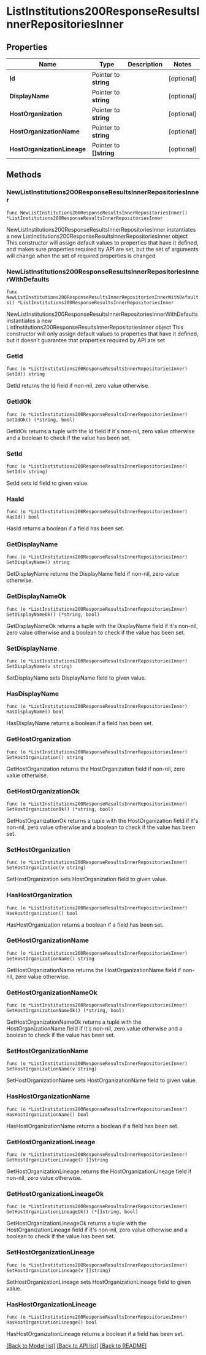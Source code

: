 # ListInstitutions200ResponseResultsInnerRepositoriesInner

## Properties

Name | Type | Description | Notes
------------ | ------------- | ------------- | -------------
**Id** | Pointer to **string** |  | [optional] 
**DisplayName** | Pointer to **string** |  | [optional] 
**HostOrganization** | Pointer to **string** |  | [optional] 
**HostOrganizationName** | Pointer to **string** |  | [optional] 
**HostOrganizationLineage** | Pointer to **[]string** |  | [optional] 

## Methods

### NewListInstitutions200ResponseResultsInnerRepositoriesInner

`func NewListInstitutions200ResponseResultsInnerRepositoriesInner() *ListInstitutions200ResponseResultsInnerRepositoriesInner`

NewListInstitutions200ResponseResultsInnerRepositoriesInner instantiates a new ListInstitutions200ResponseResultsInnerRepositoriesInner object
This constructor will assign default values to properties that have it defined,
and makes sure properties required by API are set, but the set of arguments
will change when the set of required properties is changed

### NewListInstitutions200ResponseResultsInnerRepositoriesInnerWithDefaults

`func NewListInstitutions200ResponseResultsInnerRepositoriesInnerWithDefaults() *ListInstitutions200ResponseResultsInnerRepositoriesInner`

NewListInstitutions200ResponseResultsInnerRepositoriesInnerWithDefaults instantiates a new ListInstitutions200ResponseResultsInnerRepositoriesInner object
This constructor will only assign default values to properties that have it defined,
but it doesn't guarantee that properties required by API are set

### GetId

`func (o *ListInstitutions200ResponseResultsInnerRepositoriesInner) GetId() string`

GetId returns the Id field if non-nil, zero value otherwise.

### GetIdOk

`func (o *ListInstitutions200ResponseResultsInnerRepositoriesInner) GetIdOk() (*string, bool)`

GetIdOk returns a tuple with the Id field if it's non-nil, zero value otherwise
and a boolean to check if the value has been set.

### SetId

`func (o *ListInstitutions200ResponseResultsInnerRepositoriesInner) SetId(v string)`

SetId sets Id field to given value.

### HasId

`func (o *ListInstitutions200ResponseResultsInnerRepositoriesInner) HasId() bool`

HasId returns a boolean if a field has been set.

### GetDisplayName

`func (o *ListInstitutions200ResponseResultsInnerRepositoriesInner) GetDisplayName() string`

GetDisplayName returns the DisplayName field if non-nil, zero value otherwise.

### GetDisplayNameOk

`func (o *ListInstitutions200ResponseResultsInnerRepositoriesInner) GetDisplayNameOk() (*string, bool)`

GetDisplayNameOk returns a tuple with the DisplayName field if it's non-nil, zero value otherwise
and a boolean to check if the value has been set.

### SetDisplayName

`func (o *ListInstitutions200ResponseResultsInnerRepositoriesInner) SetDisplayName(v string)`

SetDisplayName sets DisplayName field to given value.

### HasDisplayName

`func (o *ListInstitutions200ResponseResultsInnerRepositoriesInner) HasDisplayName() bool`

HasDisplayName returns a boolean if a field has been set.

### GetHostOrganization

`func (o *ListInstitutions200ResponseResultsInnerRepositoriesInner) GetHostOrganization() string`

GetHostOrganization returns the HostOrganization field if non-nil, zero value otherwise.

### GetHostOrganizationOk

`func (o *ListInstitutions200ResponseResultsInnerRepositoriesInner) GetHostOrganizationOk() (*string, bool)`

GetHostOrganizationOk returns a tuple with the HostOrganization field if it's non-nil, zero value otherwise
and a boolean to check if the value has been set.

### SetHostOrganization

`func (o *ListInstitutions200ResponseResultsInnerRepositoriesInner) SetHostOrganization(v string)`

SetHostOrganization sets HostOrganization field to given value.

### HasHostOrganization

`func (o *ListInstitutions200ResponseResultsInnerRepositoriesInner) HasHostOrganization() bool`

HasHostOrganization returns a boolean if a field has been set.

### GetHostOrganizationName

`func (o *ListInstitutions200ResponseResultsInnerRepositoriesInner) GetHostOrganizationName() string`

GetHostOrganizationName returns the HostOrganizationName field if non-nil, zero value otherwise.

### GetHostOrganizationNameOk

`func (o *ListInstitutions200ResponseResultsInnerRepositoriesInner) GetHostOrganizationNameOk() (*string, bool)`

GetHostOrganizationNameOk returns a tuple with the HostOrganizationName field if it's non-nil, zero value otherwise
and a boolean to check if the value has been set.

### SetHostOrganizationName

`func (o *ListInstitutions200ResponseResultsInnerRepositoriesInner) SetHostOrganizationName(v string)`

SetHostOrganizationName sets HostOrganizationName field to given value.

### HasHostOrganizationName

`func (o *ListInstitutions200ResponseResultsInnerRepositoriesInner) HasHostOrganizationName() bool`

HasHostOrganizationName returns a boolean if a field has been set.

### GetHostOrganizationLineage

`func (o *ListInstitutions200ResponseResultsInnerRepositoriesInner) GetHostOrganizationLineage() []string`

GetHostOrganizationLineage returns the HostOrganizationLineage field if non-nil, zero value otherwise.

### GetHostOrganizationLineageOk

`func (o *ListInstitutions200ResponseResultsInnerRepositoriesInner) GetHostOrganizationLineageOk() (*[]string, bool)`

GetHostOrganizationLineageOk returns a tuple with the HostOrganizationLineage field if it's non-nil, zero value otherwise
and a boolean to check if the value has been set.

### SetHostOrganizationLineage

`func (o *ListInstitutions200ResponseResultsInnerRepositoriesInner) SetHostOrganizationLineage(v []string)`

SetHostOrganizationLineage sets HostOrganizationLineage field to given value.

### HasHostOrganizationLineage

`func (o *ListInstitutions200ResponseResultsInnerRepositoriesInner) HasHostOrganizationLineage() bool`

HasHostOrganizationLineage returns a boolean if a field has been set.


[[Back to Model list]](../README.md#documentation-for-models) [[Back to API list]](../README.md#documentation-for-api-endpoints) [[Back to README]](../README.md)


